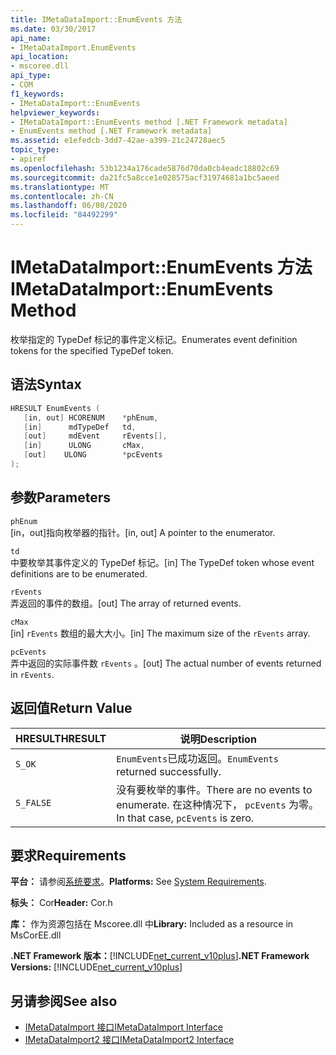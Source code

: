 ```yaml
---
title: IMetaDataImport::EnumEvents 方法
ms.date: 03/30/2017
api_name:
- IMetaDataImport.EnumEvents
api_location:
- mscoree.dll
api_type:
- COM
f1_keywords:
- IMetaDataImport::EnumEvents
helpviewer_keywords:
- IMetaDataImport::EnumEvents method [.NET Framework metadata]
- EnumEvents method [.NET Framework metadata]
ms.assetid: e1efedcb-3dd7-42ae-a399-21c24728aec5
topic_type:
- apiref
ms.openlocfilehash: 53b1234a176cade5876d70da0cb4eadc18802c69
ms.sourcegitcommit: da21fc5a8cce1e028575acf31974681a1bc5aeed
ms.translationtype: MT
ms.contentlocale: zh-CN
ms.lasthandoff: 06/08/2020
ms.locfileid: "84492299"
---
```

# <a name="imetadataimportenumevents-method"></a><span data-ttu-id="9779d-102">IMetaDataImport::EnumEvents 方法</span><span class="sxs-lookup"><span data-stu-id="9779d-102">IMetaDataImport::EnumEvents Method</span></span>
<span data-ttu-id="9779d-103">枚举指定的 TypeDef 标记的事件定义标记。</span><span class="sxs-lookup"><span data-stu-id="9779d-103">Enumerates event definition tokens for the specified TypeDef token.</span></span>  
  
## <a name="syntax"></a><span data-ttu-id="9779d-104">语法</span><span class="sxs-lookup"><span data-stu-id="9779d-104">Syntax</span></span>  
  
```cpp  
HRESULT EnumEvents (
   [in, out] HCORENUM    *phEnum,
   [in]      mdTypeDef   td,
   [out]     mdEvent     rEvents[],
   [in]      ULONG       cMax,  
   [out]    ULONG        *pcEvents  
);  
```  
  
## <a name="parameters"></a><span data-ttu-id="9779d-105">参数</span><span class="sxs-lookup"><span data-stu-id="9779d-105">Parameters</span></span>  
 `phEnum`  
 <span data-ttu-id="9779d-106">[in，out]指向枚举器的指针。</span><span class="sxs-lookup"><span data-stu-id="9779d-106">[in, out] A pointer to the enumerator.</span></span>  
  
 `td`  
 <span data-ttu-id="9779d-107">中要枚举其事件定义的 TypeDef 标记。</span><span class="sxs-lookup"><span data-stu-id="9779d-107">[in] The TypeDef token whose event definitions are to be enumerated.</span></span>  
  
 `rEvents`  
 <span data-ttu-id="9779d-108">弄返回的事件的数组。</span><span class="sxs-lookup"><span data-stu-id="9779d-108">[out] The array of returned events.</span></span>  
  
 `cMax`  
 <span data-ttu-id="9779d-109">[in] `rEvents` 数组的最大大小。</span><span class="sxs-lookup"><span data-stu-id="9779d-109">[in] The maximum size of the `rEvents` array.</span></span>  
  
 `pcEvents`  
 <span data-ttu-id="9779d-110">弄中返回的实际事件数 `rEvents` 。</span><span class="sxs-lookup"><span data-stu-id="9779d-110">[out] The actual number of events returned in `rEvents`.</span></span>  
  
## <a name="return-value"></a><span data-ttu-id="9779d-111">返回值</span><span class="sxs-lookup"><span data-stu-id="9779d-111">Return Value</span></span>  
  
|<span data-ttu-id="9779d-112">HRESULT</span><span class="sxs-lookup"><span data-stu-id="9779d-112">HRESULT</span></span>|<span data-ttu-id="9779d-113">说明</span><span class="sxs-lookup"><span data-stu-id="9779d-113">Description</span></span>|  
|-------------|-----------------|  
|`S_OK`|<span data-ttu-id="9779d-114">`EnumEvents`已成功返回。</span><span class="sxs-lookup"><span data-stu-id="9779d-114">`EnumEvents` returned successfully.</span></span>|  
|`S_FALSE`|<span data-ttu-id="9779d-115">没有要枚举的事件。</span><span class="sxs-lookup"><span data-stu-id="9779d-115">There are no events to enumerate.</span></span> <span data-ttu-id="9779d-116">在这种情况下， `pcEvents` 为零。</span><span class="sxs-lookup"><span data-stu-id="9779d-116">In that case, `pcEvents` is zero.</span></span>|  
  
## <a name="requirements"></a><span data-ttu-id="9779d-117">要求</span><span class="sxs-lookup"><span data-stu-id="9779d-117">Requirements</span></span>  
 <span data-ttu-id="9779d-118">**平台：** 请参阅[系统要求](../../get-started/system-requirements.md)。</span><span class="sxs-lookup"><span data-stu-id="9779d-118">**Platforms:** See [System Requirements](../../get-started/system-requirements.md).</span></span>  
  
 <span data-ttu-id="9779d-119">**标头：** Cor</span><span class="sxs-lookup"><span data-stu-id="9779d-119">**Header:** Cor.h</span></span>  
  
 <span data-ttu-id="9779d-120">**库：** 作为资源包括在 Mscoree.dll 中</span><span class="sxs-lookup"><span data-stu-id="9779d-120">**Library:** Included as a resource in MsCorEE.dll</span></span>  
  
 <span data-ttu-id="9779d-121">**.NET Framework 版本：**[!INCLUDE[net_current_v10plus](../../../../includes/net-current-v10plus-md.md)]</span><span class="sxs-lookup"><span data-stu-id="9779d-121">**.NET Framework Versions:** [!INCLUDE[net_current_v10plus](../../../../includes/net-current-v10plus-md.md)]</span></span>  
  
## <a name="see-also"></a><span data-ttu-id="9779d-122">另请参阅</span><span class="sxs-lookup"><span data-stu-id="9779d-122">See also</span></span>

- [<span data-ttu-id="9779d-123">IMetaDataImport 接口</span><span class="sxs-lookup"><span data-stu-id="9779d-123">IMetaDataImport Interface</span></span>](imetadataimport-interface.md)
- [<span data-ttu-id="9779d-124">IMetaDataImport2 接口</span><span class="sxs-lookup"><span data-stu-id="9779d-124">IMetaDataImport2 Interface</span></span>](imetadataimport2-interface.md)
